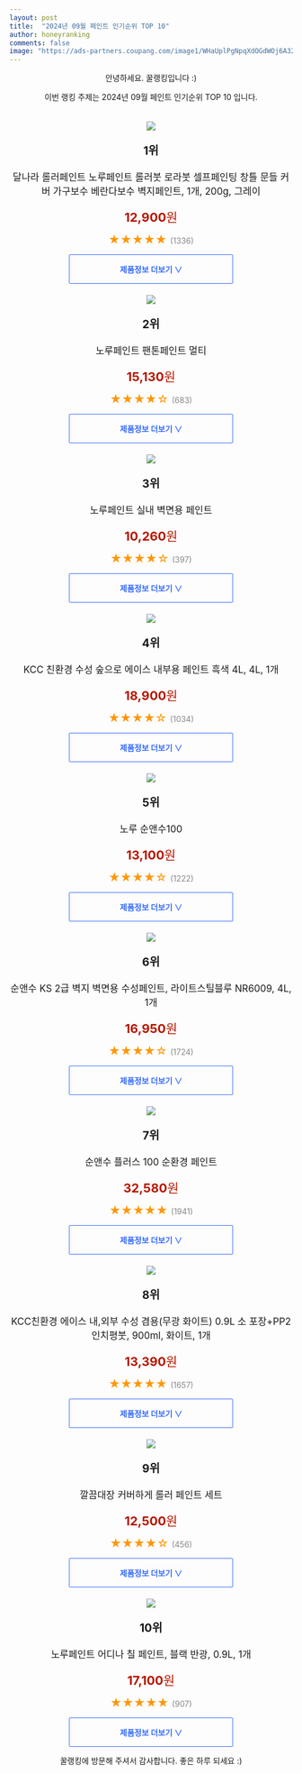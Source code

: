 ```yaml
---
layout: post
title:  "2024년 09월 페인트 인기순위 TOP 10"
author: honeyranking
comments: false
image: "https://ads-partners.coupang.com/image1/WHaUplPgNpqXdOGdWOj6A32JrurlHu0JnmYSAd2tLLmte1MQFEFJdmptfiOWwQyMi14xq_NJWo-uRWo4KE3Bjnor2rSngpSLg66atSsUIvD4RootcE23cTSOovafIvpqM6ai2Y-vaWAdAFfOBWFH0w9Wm5TL1XkE-y9_rCLj0VSxWe9eT9kr94uYHhbqzH_qC-ZDUwHidrWfvC-mC-w1BPvrLxUc2n8rH9kpgqg3KEGY4vhIeD65Npayupj5tuCDrniJe1rR8cJkYaYTzfGZSd-VYBouDbzEkTpdP63zgOS8jGPyJmSE0Fl-U2Nz7VE="
---
```

<p style="text-align: center;">안녕하세요. 꿀랭킹입니다 :)</p>
<p style="text-align: center;">이번 랭킹 주제는 2024년 09월 페인트 인기순위 TOP 10 입니다.</p><center><img src="https://ads-partners.coupang.com/image1/WHaUplPgNpqXdOGdWOj6A32JrurlHu0JnmYSAd2tLLmte1MQFEFJdmptfiOWwQyMi14xq_NJWo-uRWo4KE3Bjnor2rSngpSLg66atSsUIvD4RootcE23cTSOovafIvpqM6ai2Y-vaWAdAFfOBWFH0w9Wm5TL1XkE-y9_rCLj0VSxWe9eT9kr94uYHhbqzH_qC-ZDUwHidrWfvC-mC-w1BPvrLxUc2n8rH9kpgqg3KEGY4vhIeD65Npayupj5tuCDrniJe1rR8cJkYaYTzfGZSd-VYBouDbzEkTpdP63zgOS8jGPyJmSE0Fl-U2Nz7VE=" style="margin-top:20px" /></center><p style="text-align: center; font-size: 20px"><b>1위</b></p><p style="text-align: center; font-size: 17px">달나라 롤러페인트 노루페인트 롤러붓 로라붓 셀프페인팅 창틀 문들 커버 가구보수 베란다보수 벽지페인트, 1개, 200g, 그레이</p><p style="text-align: center;"><span style="color: #b61800; font-size: 22px;"><b>12,900</b>원</span></p><p style="text-align: center;"><span style="color: #ff9600; font-size: 20px;">★★★★★ </span><span style="color: #878787;">(1336)</span></p><center><a href="https://link.coupang.com/re/AFFSDP?lptag=AF3899140&subid=honeyrank&pageKey=8200098728&itemId=23502814730&vendorItemId=90529242589&traceid=V0-153-900b81f25e04e790&clickBeacon=15a16760-7854-11ef-96cd-66fd8584c756%7E3&requestid=20240922050000700196047716&token=31850C%7CMIXED"><div style="font-size: 14px; display: inline-block; padding: 15px 90px; color: #346aff; border-radius: 2px; border: 1px solid #346aff; cursor: pointer;"><b>제품정보 더보기 &or;</b></div></a></center><center><img src="https://ads-partners.coupang.com/image1/IN0x0a7UOESR47XMIA2Vl5D6sRf50VxXLEb5_NoRT-KsjjyaaXcIlzlPS_oVrdb2pDrroG2XNTtzYcAmtsgcP1SC_p_tvx7coe2Az7LU35aqljUc3zAIYPRrhIS_g1ZmYS5WAn0_p91Qk91FN27Rnz-ht3BDQELEWU5StO5zcVE6QGpsVlhik6fARK3tjkurk5ZJLmKDNRX_sJsLGQ2anpoFQXPBvSyq1ibKJ_-mfHhDldsIhxMDROML0uEAMFdFzrpkFKJlAmzxGR3TWwVWdeuewLbx1CcSpCg=" style="margin-top:20px" /></center><p style="text-align: center; font-size: 20px"><b>2위</b></p><p style="text-align: center; font-size: 17px">노루페인트 팬톤페인트 멀티</p><p style="text-align: center;"><span style="color: #b61800; font-size: 22px;"><b>15,130</b>원</span></p><p style="text-align: center;"><span style="color: #ff9600; font-size: 20px;">★★★★☆ </span><span style="color: #878787;">(683)</span></p><center><a href="https://link.coupang.com/re/AFFSDP?lptag=AF3899140&subid=honeyrank&pageKey=2369405&itemId=7119448&vendorItemId=3009522293&traceid=V0-153-a005dc4dc44e596a&requestid=20240922050000700196047716&token=31850C%7CMIXED"><div style="font-size: 14px; display: inline-block; padding: 15px 90px; color: #346aff; border-radius: 2px; border: 1px solid #346aff; cursor: pointer;"><b>제품정보 더보기 &or;</b></div></a></center><center><img src="https://ads-partners.coupang.com/image1/6L_LSXCxjXYzuHbE6O7Z7auc4jqXk05QUVFqzn2AGw_Lu6zbJj84jRAm4rGVZJrw8s7brU91i0PXeP9PsohGd3lYtDzVrG7h_GxheSNWLTnrQK8YK4OsdzVg1B3PMY6hSesnj7ttUqgMQ1eyyUudP-YlXdZ3dMMNCv3TAG0UVGTPzbBk2YosEQx5UPUM0ji-qcdqx7J9R_tm4s8HAQownOuqgFNvLwz1EpyoYO0eiJdIMq91s2cOKWvs4cY8WbHDgyzZh4ArGk8-zg7nXnDX21t6rKXYoS33DA==" style="margin-top:20px" /></center><p style="text-align: center; font-size: 20px"><b>3위</b></p><p style="text-align: center; font-size: 17px">노루페인트 실내 벽면용 페인트</p><p style="text-align: center;"><span style="color: #b61800; font-size: 22px;"><b>10,260</b>원</span></p><p style="text-align: center;"><span style="color: #ff9600; font-size: 20px;">★★★★☆ </span><span style="color: #878787;">(397)</span></p><center><a href="https://link.coupang.com/re/AFFSDP?lptag=AF3899140&subid=honeyrank&pageKey=189691379&itemId=541866590&vendorItemId=4417595360&traceid=V0-153-a4c6eb1112809cde&requestid=20240922050000700196047716&token=31850C%7CMIXED"><div style="font-size: 14px; display: inline-block; padding: 15px 90px; color: #346aff; border-radius: 2px; border: 1px solid #346aff; cursor: pointer;"><b>제품정보 더보기 &or;</b></div></a></center><center><img src="https://ads-partners.coupang.com/image1/0GgsyDHH9dmtEzgP0F6fS_E5oMW6cZ-tS08K4eJmkepLbNMBjv9HZeRpcSGPr7hjLxCGe3WB_-e8NF3_xtcmtkN5S8yz0mESN8g3F41wT_3ZaFTjR5i0HF0s8-HWwIGqXARGri8XQnTh7MsSKPq20G-wkHrNyop6FbMf4APjY1OxRtU2jc56RuTVbudpBIhnhzFZ-z3Av58-7mFzzg9Gw_M8p65qNXKny0oipwpAg-AdJrELYRXhMYKKsGcnuaTmuzp7f-Q1F8BxW5wMv3usgqKidl7CY08-XJPWQGxso8FQ4oXoToKe2UHE1M5R" style="margin-top:20px" /></center><p style="text-align: center; font-size: 20px"><b>4위</b></p><p style="text-align: center; font-size: 17px">KCC 친환경 수성 숲으로 에이스 내부용 페인트 흑색 4L, 4L, 1개</p><p style="text-align: center;"><span style="color: #b61800; font-size: 22px;"><b>18,900</b>원</span></p><p style="text-align: center;"><span style="color: #ff9600; font-size: 20px;">★★★★☆ </span><span style="color: #878787;">(1034)</span></p><center><a href="https://link.coupang.com/re/AFFSDP?lptag=AF3899140&subid=honeyrank&pageKey=41601319&itemId=151445409&vendorItemId=3348980222&traceid=V0-153-e057361f1133bad3&clickBeacon=15a16760-7854-11ef-8876-94be34d4ae25%7E3&requestid=20240922050000700196047716&token=31850C%7CMIXED"><div style="font-size: 14px; display: inline-block; padding: 15px 90px; color: #346aff; border-radius: 2px; border: 1px solid #346aff; cursor: pointer;"><b>제품정보 더보기 &or;</b></div></a></center><center><img src="https://ads-partners.coupang.com/image1/UCIJmxUl7_q4_JKtUGoFHWcz-F8sQGtOQc7ijFwqr5KqpPv5jDRuOXHLJhuF073v-1KBVYhvfRHRc0liZXNsfEBwL55yiqEIk-O8xVJbH7QSSwEGuTY64-meBPZwJuppO-xuJg_PIJ0vvtPRo0COjrwhoWaP6Zu0N91SoIrfalrOe1yNtB2arFs7s1kG9_vwrlWFEU6OJk-ItkbuvSkQVm63w2eWj1CrQGz62pyMLH1iE-kln_NfU-KY5uMY0JLeYG-M1f0SLZCVFOeMn4KabF_huk3LDeQ2cDHrYqdyO5VT3w6374PUmIo=" style="margin-top:20px" /></center><p style="text-align: center; font-size: 20px"><b>5위</b></p><p style="text-align: center; font-size: 17px">노루 순앤수100</p><p style="text-align: center;"><span style="color: #b61800; font-size: 22px;"><b>13,100</b>원</span></p><p style="text-align: center;"><span style="color: #ff9600; font-size: 20px;">★★★★☆ </span><span style="color: #878787;">(1222)</span></p><center><a href="https://link.coupang.com/re/AFFSDP?lptag=AF3899140&subid=honeyrank&pageKey=15079366&itemId=3122775768&vendorItemId=3010815764&traceid=V0-153-97edc44337cfa801&requestid=20240922050000700196047716&token=31850C%7CMIXED"><div style="font-size: 14px; display: inline-block; padding: 15px 90px; color: #346aff; border-radius: 2px; border: 1px solid #346aff; cursor: pointer;"><b>제품정보 더보기 &or;</b></div></a></center><center><img src="https://ads-partners.coupang.com/image1/1RYzIhypUooRrTXa1dwy1SaRUVyXrkgKDeYHtStp7g0sp6sRpNr5E8OBuiq-gMxpMhmy5Pov67-SexFrE8v65mEbIxWgX_Agz7DgrYI1cBdxw4cjElMaHLhNhOD9_OOlQYMLmIkJz_gdkkqZ68L88vVFsAdxEmbtQd1Olvur9PHGIsFc8cOl9lf7RLc83rBhun8-pZ8e-OPwFER8TwiLD2ZA707TAlAkgMayEOK7DCIgj20IZ5YoXrg8t_5YIelkn1ysB1Qt_YklWZ1Z8A7k_f5Tk3cLJ8SKE1wJWqLRs5k=" style="margin-top:20px" /></center><p style="text-align: center; font-size: 20px"><b>6위</b></p><p style="text-align: center; font-size: 17px">순앤수 KS 2급 벽지 벽면용 수성페인트, 라이트스틸블루 NR6009, 4L, 1개</p><p style="text-align: center;"><span style="color: #b61800; font-size: 22px;"><b>16,950</b>원</span></p><p style="text-align: center;"><span style="color: #ff9600; font-size: 20px;">★★★★☆ </span><span style="color: #878787;">(1724)</span></p><center><a href="https://link.coupang.com/re/AFFSDP?lptag=AF3899140&subid=honeyrank&pageKey=1720367082&itemId=2928076856&vendorItemId=89937321491&traceid=V0-153-b7cfb67faf38932e&clickBeacon=15a16760-7854-11ef-ac65-7ff1316c6403%7E3&requestid=20240922050000700196047716&token=31850C%7CMIXED"><div style="font-size: 14px; display: inline-block; padding: 15px 90px; color: #346aff; border-radius: 2px; border: 1px solid #346aff; cursor: pointer;"><b>제품정보 더보기 &or;</b></div></a></center><center><img src="https://ads-partners.coupang.com/image1/6UrB8COSuYRSaxCV6Z7_iR4YRLjZOsN74FEeLcQQmC6B-w2I4YleedRc3UkO0vVczmYuxoSTmZbj-3zZwb_E6X5bqBOKBQNCCgYTLhHkOVIg8bfbA9lYsI_xeWQdsQktNuKG14RtLRu63-0K4Z3Q_mdxsZPT3srPvjdj14sIEKEQLD7nBg3NT0mVMo4jaNn_p51Q2EhdX6DPa4YAKToEBemWn8DI6QXi4l3e_Vo19Zxyth7KHCZClcWohMAMvx-DXzUAWMdZaHAfd26zezKvHYmrx5UbmLV3Mb6L" style="margin-top:20px" /></center><p style="text-align: center; font-size: 20px"><b>7위</b></p><p style="text-align: center; font-size: 17px">순앤수 플러스 100 순환경 페인트</p><p style="text-align: center;"><span style="color: #b61800; font-size: 22px;"><b>32,580</b>원</span></p><p style="text-align: center;"><span style="color: #ff9600; font-size: 20px;">★★★★★ </span><span style="color: #878787;">(1941)</span></p><center><a href="https://link.coupang.com/re/AFFSDP?lptag=AF3899140&subid=honeyrank&pageKey=6523713166&itemId=14464128279&vendorItemId=85619561278&traceid=V0-153-9eb0e79a252faae9&requestid=20240922050000700196047716&token=31850C%7CMIXED"><div style="font-size: 14px; display: inline-block; padding: 15px 90px; color: #346aff; border-radius: 2px; border: 1px solid #346aff; cursor: pointer;"><b>제품정보 더보기 &or;</b></div></a></center><center><img src="https://ads-partners.coupang.com/image1/R1nlUG8F_t1g3JpKR8lwWhP0j2VnY-jTLHxstvr0V_2qVDTC8JWkfMWiwkl2s4Tu98dZ_Dr_o2iqWQcqRuDPi5_czSyySykMtQrh1ehN3neXXbvV6U8pliCNYLZIEOMPZdW-hi-ZDY8q0Lil8h47HkvFOdlZ-NJQvWIsjGQlZCSbn60H0w_U9e93sp4Eaj-JsMALzllPp1Mi96tE4JbxItDhXSXW_ucpWxExs3cL1-vwh5j7YqgXzCvdq0pHdh5bVEEeTcRZwOKDNc-2SQ9VXmM6Rw-ZRzleaWmf6KKfen6QauBEWzH_C7yxMk4hIr8=" style="margin-top:20px" /></center><p style="text-align: center; font-size: 20px"><b>8위</b></p><p style="text-align: center; font-size: 17px">KCC친환경 에이스 내,외부 수성 겸용(무광 화이트) 0.9L 소 포장+PP2인치평붓, 900ml, 화이트, 1개</p><p style="text-align: center;"><span style="color: #b61800; font-size: 22px;"><b>13,390</b>원</span></p><p style="text-align: center;"><span style="color: #ff9600; font-size: 20px;">★★★★★ </span><span style="color: #878787;">(1657)</span></p><center><a href="https://link.coupang.com/re/AFFSDP?lptag=AF3899140&subid=honeyrank&pageKey=7357360962&itemId=18947422498&vendorItemId=87879951179&traceid=V0-153-53bfba6dd89a9b0f&clickBeacon=15a16760-7854-11ef-9a9e-d1f8df0d5712%7E3&requestid=20240922050000700196047716&token=31850C%7CMIXED"><div style="font-size: 14px; display: inline-block; padding: 15px 90px; color: #346aff; border-radius: 2px; border: 1px solid #346aff; cursor: pointer;"><b>제품정보 더보기 &or;</b></div></a></center><center><img src="https://ads-partners.coupang.com/image1/BHsKNqUVc72yxhI_BBT9VNaQMI7y-BWtq87t9cDbQvNqd74sYPVdmUl27D4AZpa3mUACGQN8y3koEWF7JivzTT6dhdzNNN_y2Mvbwol-hosvzRkuzGHVx7HADdjccB_G5Qx8EkbXD549KddiYTAckaBY58Wd5Elsukzdehjoi0Iv_MDCdAJTpAnLYMQyp1gXzIjszhfQONnHdTYvBiBmSs-G8W6kjDOFMRsMG9XjA85AvGSRLuiStMqHf_TVb2MiCFHvz79MptmxZlWMqIKNay21UEbNtn92d5Aq" style="margin-top:20px" /></center><p style="text-align: center; font-size: 20px"><b>9위</b></p><p style="text-align: center; font-size: 17px">깔끔대장 커버하게 롤러 페인트 세트</p><p style="text-align: center;"><span style="color: #b61800; font-size: 22px;"><b>12,500</b>원</span></p><p style="text-align: center;"><span style="color: #ff9600; font-size: 20px;">★★★★☆ </span><span style="color: #878787;">(456)</span></p><center><a href="https://link.coupang.com/re/AFFSDP?lptag=AF3899140&subid=honeyrank&pageKey=7771499368&itemId=20981957999&vendorItemId=88616426874&traceid=V0-153-00ed87aacaf50d96&requestid=20240922050000700196047716&token=31850C%7CMIXED"><div style="font-size: 14px; display: inline-block; padding: 15px 90px; color: #346aff; border-radius: 2px; border: 1px solid #346aff; cursor: pointer;"><b>제품정보 더보기 &or;</b></div></a></center><center><img src="https://ads-partners.coupang.com/image1/MmHDccvAopE9eMPbMk_J-SCnPttTUNSttfDmrmLwYPnEAgA-3OIB9uxStlCrAlBPkiJDU_5_alvDIH9PSdb2MrgGvPNJRO37s-CJXBeVHbFMIm3bZ5L6JJ3FR7pGSdvSsXOuSGsTDOgtB9D_Tj4Gt6VAKYpnEFoo2b-y7qnOjAIUvoylBpCIPK9qXa4fbm67eb5kvTKY5XHjmUaSnJ0_kHalK7yDokKOBA6mmaFNKcMoWc1zjr47odIC1BtLIm4PCECBK4EJfI-mdaJEJTWcF9bwPJ0iXEXa6BOY42Z80Q==" style="margin-top:20px" /></center><p style="text-align: center; font-size: 20px"><b>10위</b></p><p style="text-align: center; font-size: 17px">노루페인트 어디나 칠 페인트, 블랙 반광, 0.9L, 1개</p><p style="text-align: center;"><span style="color: #b61800; font-size: 22px;"><b>17,100</b>원</span></p><p style="text-align: center;"><span style="color: #ff9600; font-size: 20px;">★★★★★ </span><span style="color: #878787;">(907)</span></p><center><a href="https://link.coupang.com/re/AFFSDP?lptag=AF3899140&subid=honeyrank&pageKey=7465959386&itemId=19470688834&vendorItemId=88827482143&traceid=V0-153-daee29e0c871dfee&clickBeacon=15a18e70-7854-11ef-85b6-d1786d9a13fd%7E3&requestid=20240922050000700196047716&token=31850C%7CMIXED"><div style="font-size: 14px; display: inline-block; padding: 15px 90px; color: #346aff; border-radius: 2px; border: 1px solid #346aff; cursor: pointer;"><b>제품정보 더보기 &or;</b></div></a></center><p style="text-align: center;">꿀랭킹에 방문해 주셔서 감사합니다. 좋은 하루 되세요 :)</p>